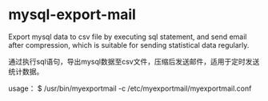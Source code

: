 # mysql-export-mail

Export mysql data to csv file by executing sql statement, and send email after compression, which is suitable for sending statistical data regularly.

通过执行sql语句，导出mysql数据至csv文件，压缩后发送邮件，适用于定时发送统计数据。

usage：
$ /usr/bin/myexportmail -c /etc/myexportmail/myexportmail.conf
